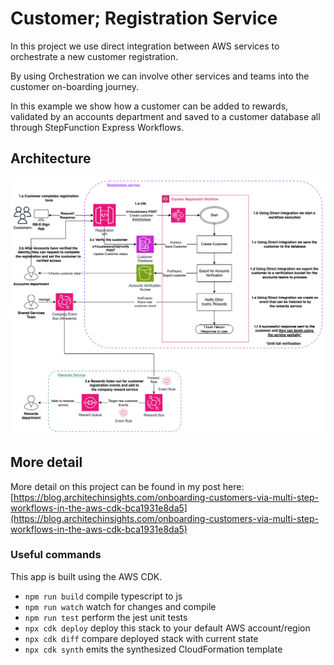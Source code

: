 # Customer; Registration Service

In this project we use direct integration between AWS services to orchestrate a new customer registration.

By using Orchestration we can involve other services and teams into the customer on-boarding journey.

In this example we show how a customer can be added to rewards, validated by an accounts department and saved to a customer database all through StepFunction Express Workflows.

## Architecture

![architecture of registration service](./docs/registrationService.png 'Registration service')

## More detail

More detail on this project can be found in my post here: [https://blog.architechinsights.com/onboarding-customers-via-multi-step-workflows-in-the-aws-cdk-bca1931e8da5](https://blog.architechinsights.com/onboarding-customers-via-multi-step-workflows-in-the-aws-cdk-bca1931e8da5)

### Useful commands

This app is built using the AWS CDK.

- `npm run build` compile typescript to js
- `npm run watch` watch for changes and compile
- `npm run test` perform the jest unit tests
- `npx cdk deploy` deploy this stack to your default AWS account/region
- `npx cdk diff` compare deployed stack with current state
- `npx cdk synth` emits the synthesized CloudFormation template
